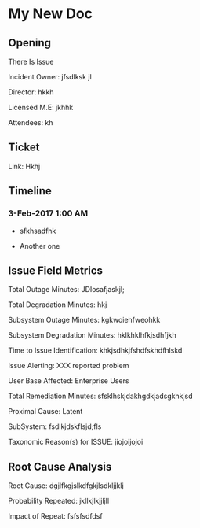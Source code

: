 # My New Doc

## Opening

There Is Issue

Incident Owner: jfsdlksk jl 

Director: hkkh 

Licensed M.E: jkhhk 

Attendees: kh 

## Ticket

Link: Hkhj

## Timeline

### 3-Feb-2017 1:00 AM

- sfkhsadfhk

- Another one


## Issue Field Metrics

Total Outage Minutes: JDIosafjaskjl;

Total Degradation Minutes: hkj

Subsystem Outage Minutes: kgkwoiehfweohkk

Subsystem Degradation Minutes: hklkhklhfkjsdhfjkh

Time to Issue Identification: khkjsdhkjfshdfskhdfhlskd

Issue Alerting: XXX reported problem

User Base Affected: Enterprise Users

Total Remediation Minutes: sfsklhskjdakhgdkjadsgkhkjsd

Proximal Cause: Latent

SubSystem: fsdlkjdskflsjd;fls

Taxonomic Reason(s) for ISSUE: jiojoijojoi


## Root Cause Analysis

Root Cause: dgjlfkgjslkdfgkjlsdkljjklj

Probability Repeated: jkllkjlkjjljll

Impact of Repeat: fsfsfsdfdsf

